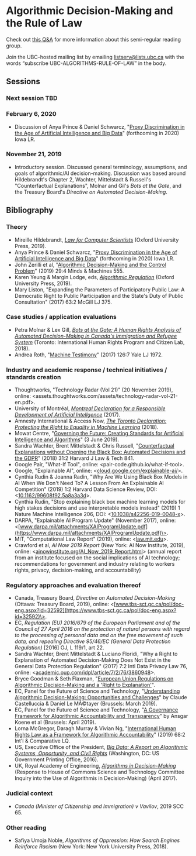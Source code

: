 # Algorithmic Decision-Making and the Rule of Law

Check out [this Q&A](http://www.allard.ubc.ca/news-events/ubc-law-news/bridging-gap-between-law-and-technology) for more information about this semi-regular reading group.

Join the UBC-hosted mailing list by emailing listserv@lists.ubc.ca with the words
“subscribe UBC-ALGORITHMS-RULE-OF-LAW” in the body.

## Sessions

### Next session TBD

### February 6, 2020

-  Discussion of Anya Prince & Daniel Schwarcz,
    "[Proxy
    Discrimination in the Age of Artificial Intelligence and Big
    Data](https://papers.ssrn.com/sol3/papers.cfm?abstract_id=3347959)" (forthcoming in 2020) Iowa LR.

### November 21, 2019

-  Introductory session. Discussed general terminology, assumptions, and goals of algorithmic/AI decision-making. Discussion was based around Hildebrandt's Chapter 2, Wachter, Mittelstadt & Russell's "Counterfactual Explanations", Molnar and Gil's *Bots at the Gate*, and the Treasury Board's *Directive on Automated Decision-Making*.

## Bibliography

### Theory

-   Mireille Hildebrandt, [*Law for Computer
    Scientists*](https://lawforcomputerscientists.pubpub.org/) (Oxford
    University Press, 2019).
-   Anya Prince & Daniel Schwarcz,
    "[Proxy
    Discrimination in the Age of Artificial Intelligence and Big
    Data](https://papers.ssrn.com/sol3/papers.cfm?abstract_id=3347959)" (forthcoming in 2020) Iowa LR.
-   John Zerilli et al, \"[Algorithmic Decision-Making and the Control
    Problem](https://link.springer.com/article/10.1007/s11023-019-09513-7)\" (2019)
    29:4 Minds & Machines 555.
-   Karen Yeung & Margin Lodge, eds, [*Algorithmic
    Regulation*](https://www.oxfordscholarship.com/view/10.1093/oso/9780198838494.001.0001/oso-9780198838494-chapter-1)
    (Oxford University Press, 2019).
-   Mary Liston, \"Expanding the Parameters of Participatory Public Law:
    A Democratic Right to Public Participation and the State\'s Duty of
    Public Consultation\" (2017) 63:2 McGill LJ 375.

### Case studies / application evaluations

-   Petra Molnar & Lex Gill,
    [*Bots
    at the Gate: A Human Rights Analysis of Automated Decision-Making in
    Canada's Immigration and Refugee System*](https://citizenlab.ca/wp-content/uploads/2018/09/IHRP-Automated-Systems-Report-Web-V2.pdf) (Toronto: International
    Human Rights Program and Citizen Lab, 2018).
-   Andrea Roth, \"[Machine
    Testimony](https://www.yalelawjournal.org/article/machine-testimony)\" (2017)
    126:7 Yale LJ 1972.

### Industry and academic response / technical initiatives / standards creation

-   Thoughtworks, \"Technology Radar (Vol 21)\" (20 November 2019),
    online:
    <assets.thoughtworks.com/assets/technology-radar-vol-21-en.pdf>.
-   University of Montréal,
    [*Montreal
    Declaration for a Responsible Development of Artificial
    Intellgence*](https://www.montrealdeclaration-responsibleai.com/the-declaration) (2017).
-   Amnesty International & Access Now, [*The Toronto Declaration:
    Protecting the Right to Equality in Machine
    Learning*](https://www.torontodeclaration.org) (2018).
-   Mowat Centre, \"[Governing the Future: Creating Standards for
    Artificial Intelligence and
    Algorithms](https://munkschool.utoronto.ca/mowatcentre/governing-the-future-creating-standards-for-artificial-intelligence-and-algorithms/)\"
    (3 June 2019).
-   Sandra Wachter, Brent Mittelstadt & Chris Russell,
    "[Counterfactual
    Explanations without Opening the Black Box: Automated Decisions and
    the GDPR](https://jolt.law.harvard.edu/assets/articlePDFs/v31/Counterfactual-Explanations-without-Opening-the-Black-Box-Sandra-Wachter-et-al.pdf)" (2018) 31:2 Harvard J Law & Tech 841.
-   Google Pair, \"What-If Tool\", online:
    \<pair-code.github.io/what-if-tool\>.
-   Google, \"Explainable AI\", online:
    \<[cloud.google.com/explainable-ai/](https://cloud.google.com/explainable-ai/)\>.
-   Cynthia Rudin & Joanna Radin, \"Why Are We Using Black Box Models in
    AI When We Don\'t Need To? A Lesson From An Explainable AI
    Competition\" (2019) 1:2 Harvard Data Science Review, DOI:
    \<[10.1162/99608f92.5a8a3a3d](https://doi.org/10.1162/99608f92.5a8a3a3d)\>.
-   Cynthia Rudin, \"Stop explaining black box machine learning models for high stakes decisions and use interpretable models instead\"
    (2019) 1 Nature Machine Intelligence 206, DOI: \<[10.1038/s42256-019-0048-x](https://doi.org/10.1038/s42256-019-0048-x)\>.
-   DARPA, \"Explainable AI Program Update\" (November 2017), online:
    \<[www.darpa.mil/attachments/XAIProgramUpdate.pdf](https://www.darpa.mil/attachments/XAIProgramUpdate.pdf)\>.
-   MIT, \"Computational Law Report\" (2019), online:
    \<[law.mit.edu](https://law.mit.edu/)\>.
-   Crawford et al, *AI Now 2019 Report* (New York: AI Now Institute, 2019), online: \<[ainowinstitute.org/AI_Now_2019_Report.html](ainowinstitute.org/AI_Now_2019_Report.html)\> (annual report from an institute focused on the social implications of AI technology; recommendations for government and industry relating to workers rights, privacy, decision-making, and accountability)

### Regulatory approaches and evaluation thereof

-   Canada, Treasury Board, *Directive on Automated Decision-Making*
    (Ottawa: Treasury Board, 2019), online:
    \<[www.tbs-sct.gc.ca/pol/doc-eng.aspx?id=32592](https://www.tbs-sct.gc.ca/pol/doc-eng.aspx?id=32592)\>.
-   EC, *Regulation (EU) 2016/679 of the European Parliament and of the
    Council of 27 April 2016* *on the protection of natural persons with
    regard to the processing of personal data* *and on the free movement
    of such data, and repealing* *Directive 95/46/EC* *(General Data
    Protection Regulation)* \[2016\] OJ, L 119/1, art 22.
-   Sandra Wachter, Brent Mittelstadt & Luciano Floridi, \"Why a Right
    to Explanation of Automated Decision-Making Does Not Exist in the
    General Data Protection Regulation\" (2017) 7:2 Intl Data Privacy
    Law 76, online:
    \<[academic.oup.com/idpl/article/7/2/76/3860948](https://academic.oup.com/idpl/article/7/2/76/3860948)\>.
-   Bryce Goodman & Seth Flaxman, \"[European Union Regulations on
    Algorithmic Decision-Making and a \'Right to
    Explanation\'](https://ora.ox.ac.uk/objects/uuid:593169ee-0457-4051-9337-e007064cf67c/download_file?safe_filename=euregs.pdf)\".
-   EC, Panel for the Future of Science and Technology, \"[Understanding
    Algorithmic Decision-Making: Opportunities and
    Challenges](https://www.europarl.europa.eu/RegData/etudes/STUD/2019/624261/EPRS_STU(2019)624261_EN.pdf)\"
    by Claude Castelluccia & Daniel Le MÃ©tayer (Brussels: March 2019).
-   EC, Panel for the Future of Science and Technology, \"[A Governance
    Framework for Algorithmic Accountability and
    Transparency](https://www.europarl.europa.eu/RegData/etudes/STUD/2019/624262/EPRS_STU(2019)624262_EN.pdf)\"
    by Ansgar Koene et al (Brussels: April 2019).
-   Lorna McGregor, Daragh Murray & Vivian Ng, \"[International Human
    Rights Law as a Framework for Algorithmic
    Accountability](https://www.cambridge.org/core/journals/international-and-comparative-law-quarterly/article/international-human-rights-law-as-a-framework-for-algorithmic-accountability/1D6D0A456B36BA7512A6AFF17F16E9B6)\" (2019)
    68:2 Int\'l & Comparative LQ.
-   US, Executive Office of the President, [*Big Data: A Report on
    Algorithmic Systems, Opportunity, and Civil
    Rights*](https://obamawhitehouse.archives.gov/sites/default/files/microsites/ostp/2016_0504_data_discrimination.pdf)
    (Washington, DC: US Government Printing Office, 2016).
-   UK, Royal Academy of Engineering, [*Algorithms in
    Decision-Making*](https://www.raeng.org.uk/publications/responses/algorithms-in-decision-making)
    (Response to House of Commons Science and Technology Committee
    Inquiry into the Use of Algorithmis in Decision-Making) (April
    2017).

### Judicial context

-   *Canada (Minister of Citizenship and Immigration) v Vavilov*, 2019
    SCC 65.

### Other reading

-   Safiya Umoja Noble, *Algorithms of Oppression: How Search Engines
    Reinforce Racism* (New York: New York University Press, 2018).
